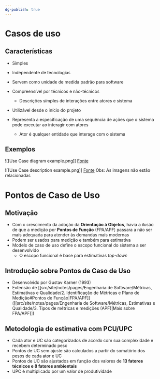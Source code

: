```yaml
---
dg-publish: true
---
```


# Casos de uso

## Características

- Símples
- Independente de tecnologias
- Servem como unidade de medida padrão para software
- Compreensível por técnicos e não-técnicos
	- Descrições símples de interações entre atores e sistema
- Utilizável desde o início do projeto

- Representa a especificação de uma sequência de ações que o sistema pode executar ao interagir com atores
	- Ator é qualquer entidade que interage com o sistema

## Exemplos

![[Use Case diagram example.png]]
[Fonte](https://www.lucidchart.com/pages/uml-use-case-diagram)

![[Use Case description example.png]]
[Fonte](https://www.researchgate.net/figure/An-example-of-a-use-case-in-a-structured-form_fig4_225615716)
Obs: As imagens não estão relacionadas

# Pontos de Caso de Uso

## Motivação

- Com o crescimento da adoção da **Orientação à Objetos**, havia a ilusão de que a medição por **Pontos de Função** (FPA/APF) passara a não ser mais adequada para atender às demandas mais modernas
- Podem ser usados para medição e também para estimativa
- Modelo de caso de uso define o escopo funcional do sistema a ser desenvolvido
	- O escopo funcional é base para estimativas *top-down*

## Introdução sobre Pontos de Caso de Uso

- Desenvolvido por Gustav Karner (1993)
- Extensão de [[src/site/notes/pages/Engenharia de Software/Métricas, Estimativas e Qualidade/2. Identificação de Métricas e Plano de Medição#Pontos de Função|FPA/APF]] ([[src/site/notes/pages/Engenharia de Software/Métricas, Estimativas e Qualidade/3. Tipos de métricas e medições (APF)|Mais sobre FPA/APF]])

## Metodologia de estimativa com PCU/UPC

- Cada ator e UC são categorizados de acordo com sua complexidade e recebem determinado peso
- Pontos de UC sem ajuste são calculados a partir do somatório dos pesos de cada ator e UC
- Pontos de UC são ajustados em função dos valores de **13 fatores técnicos e 8 fatores ambientais**
- UPC é multiplicado por um valor de produtividade